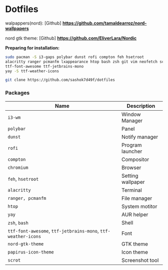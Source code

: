 # Dotfiles
walpappers(nord): [Github] __https://github.com/tamaldearroz/nord-wallpapers__

nord gtk theme: [Github] __https://github.com/EliverLara/Nordic__

**Preparing for installation:**

~~~bash
sudo pacman -S i3-gaps polybar dunst rofi compton feh hsetroot 
alacritty ranger pcmanfm lxappearance htop bash zsh git vim neofetch scrot yay bash zsh python-tldextract chromium \
ttf-font-awesome ttf-jetbrains-mono
yay -S ttf-weather-icons
~~~

~~~bash
git clone https://github.com/sashok7d49f/dotfiles
~~~

### Packages
| Name                                                                     | Description       |
| ------------------------------------------------------------------------ | ----------------- |
| `i3-wm`                                                                  | Window Manager    |
| `polybar`                                                                | Panel             |
| `dunst`                                                                  | Notify manager    |
| `rofi`                                                                   | Program launcher  |
| `compton`                                                                | Compositor        |
| `chromium`                                                               | Browser           |
| `feh`, `hsetroot`                                                        | Setting wallpaper |
| `alacritty`                                                              | Terminal          |
| `ranger, pcmanfm`                                                        | File manager      |
| `htop`                                                                   | System motitor    |
| `yay`                                                                    | AUR helper        |
| `zsh`, `bash`                                                            | Shell             |
| `ttf-font-awesome`, `ttf-jetbrains-mono`, `ttf-weather-icons`            | Font              |
| `nord-gtk-theme`                                                         | GTK theme         |
| `papirus-icon-theme`                                                     | Icon theme        |
| `scrot`                                                                  | Screenshot tool   |
